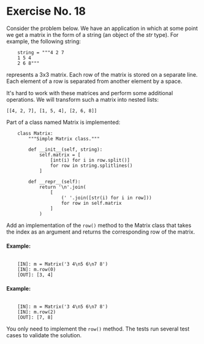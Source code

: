 # Exercise No. 18

Consider the problem below. We have an application in which at some point we get a matrix in the form of a string (an object of the *str* type). For example, the following string:

```
    string = """4 2 7
    1 5 4
    2 6 8"""
```

represents a 3x3 matrix. Each row of the matrix is stored on a separate line. Each element of a row is separated from another element by a space.

It's hard to work with these matrices and perform some additional operations. We will transform such a matrix into nested lists:

    [[4, 2, 7], [1, 5, 4], [2, 6, 8]]


Part of a class named Matrix is implemented:

```
    class Matrix:
        """Simple Matrix class."""
     
        def __init__(self, string):
            self.matrix = [
                [int(i) for i in row.split()]
                for row in string.splitlines()
            ]
     
        def __repr__(self):
            return '\n'.join(
                [
                    (' '.join([str(i) for i in row]))
                    for row in self.matrix
                ]
            )
```

Add an implementation of the `row()` method to the Matrix class that takes the index as an argument and returns the corresponding row of the matrix.


#### Example:
```

    [IN]: m = Matrix('3 4\n5 6\n7 8')
    [IN]: m.row(0)
    [OUT]: [3, 4]
```

#### Example:
```

    [IN]: m = Matrix('3 4\n5 6\n7 8')
    [IN]: m.row(2)
    [OUT]: [7, 8]
```

You only need to implement the `row()` method. The tests run several test cases to validate the solution.


